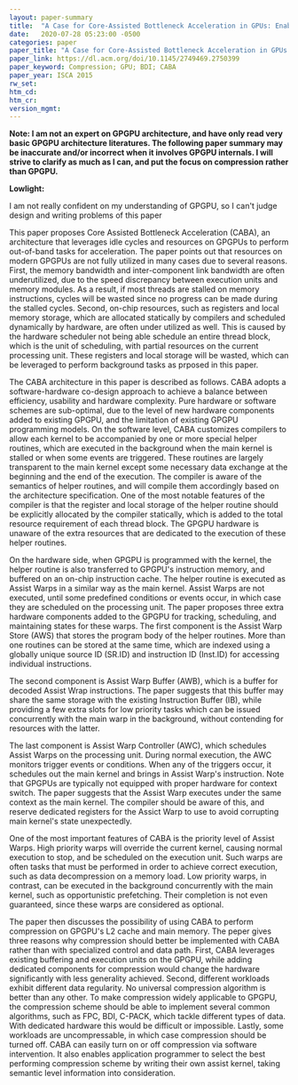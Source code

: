 ```yaml
---
layout: paper-summary
title:  "A Case for Core-Assisted Bottleneck Acceleration in GPUs: Enabling Flexible Data Compression with Assist Warps"
date:   2020-07-28 05:23:00 -0500
categories: paper
paper_title: "A Case for Core-Assisted Bottleneck Acceleration in GPUs: Enabling Flexible Data Compression with Assist Warps"
paper_link: https://dl.acm.org/doi/10.1145/2749469.2750399
paper_keyword: Compression; GPU; BDI; CABA
paper_year: ISCA 2015
rw_set:
htm_cd:
htm_cr:
version_mgmt:
---
```


**Note: I am not an expert on GPGPU architecture, and have only read very basic GPGPU architecture literatures. The following
paper summary may be inaccurate and/or incorrect when it involves GPGPU internals. I will strive to clarify as much as I can,
and put the focus on compression rather than GPGPU.**



**Lowlight:**

I am not really confident on my understanding of GPGPU, so I can't judge design and writing problems of this paper



This paper proposes Core Assisted Bottleneck Acceleration (CABA), an architecture that leverages idle cycles and resources 
on GPGPUs to perform out-of-band tasks for acceleration.
The paper points out that resources on modern GPGPUs are not fully utilized in many cases due to several reasons. 
First, the memory bandwidth and inter-component link bandwidth are often underutilized, due to the speed discrepancy between
execution units and memory modules. As a result, if most threads are stalled on memory instructions, cycles will be 
wasted since no progress can be made during the stalled cycles.
Second, on-chip resources, such as registers and local memory storage, which are allocated statically by compilers
and scheduled dynamically by hardware, are often under utilized as well. This is caused by the hardware scheduler not
being able schedule an entire thread block, which is the unit of scheduling, with partial resources on the current
processing unit. These registers and local storage will be wasted, which can be leveraged to perform background tasks
as prposed in this paper.

The CABA architecture in this paper is described as follows. CABA adopts a software-hardware co-design approach to achieve
a balance between efficiency, usability and hardware complexity. Pure hardware or software schemes are sub-optimal, due
to the level of new hardware components added to existing GPGPU, and the limitation of existing GPGPU programming models.
On the software level, CABA customizes compilers to allow each kernel to be accompanied by one or more special helper 
routines, which are executed in the background when the main kernel is stalled or when some events are triggered.
These routines are largely transparent to the main kernel except some necessary data exchange at the beginning and the 
end of the execution.
The compiler is aware of the semantics of helper routines, and will compile them accordingly based on the architecture
specification. One of the most notable features of the compiler is that the register and local storage of the helper 
routine should be explicitly allocated by the compiler statically, which is added to the total resource requirement
of each thread block. The GPGPU hardware is unaware of the extra resources that are dedicated to the execution of 
these helper routines.

On the hardware side, when GPGPU is programmed with the kernel, the helper routine is also transferred to GPGPU's instruction
memory, and buffered on an on-chip instruction cache. The helper routine is executed as Assist Warps in a similar way
as the main kernel. Assist Warps are not executed, until some predefined conditions or events occur, in which case they
are scheduled on the processing unit.
The paper proposes three extra hardware components added to the GPGPU for tracking, scheduling, and maintaining states
for these warps. The first component is the Assist Warp Store (AWS) that stores the program body of the helper routines.
More than one routines can be stored at the same time, which are indexed using a globally unique source ID (SR.ID) and 
instruction ID (Inst.ID) for accessing individual instructions. 

The second component is Assist Warp Buffer (AWB), which is a buffer for decoded Assist Wrap instructions. The paper suggests
that this buffer may share the same storage with the existing Instruction Buffer (IB), while providing a few extra slots
for low priority tasks which can be issued concurrently with the main warp in the background, without contending for
resources with the latter.

The last component is Assist Warp Controller (AWC), which schedules Assist Warps on the processing unit. During normal
execution, the AWC monitors trigger events or conditions. When any of the triggers occur, it schedules out the main kernel
and brings in Assist Warp's instruction. Note that GPGPUs are typically not equipped with proper hardware for context
switch. The paper suggests that the Assist Warp executes under the same context as the main kernel. The compiler should
be aware of this, and reserve dedicated registers for the Assict Warp to use to avoid corrupting main kernel's state
unexpectedly.

One of the most important features of CABA is the priority level of Assist Warps. High priority warps will override the
current kernel, causing normal execution to stop, and be scheduled on the execution unit. Such warps are often tasks
that must be performed in order to achieve correct execution, such as data decompression on a memory load.
Low priority warps, in contrast, can be executed in the background concurrently with the main kernel, such as 
opportunistic prefetching. Their completion is not even guaranteed, since these warps are considered as optional.

The paper then discusses the possibility of using CABA to perform compression on GPGPU's L2 cache and main memory.
The peper gives three reasons why compression should better be implemented with CABA rather than with specialized
control and data path. First, CABA leverages existing buffering and execution units on the GPGPU, while adding 
dedicated components for compression would change the hardware significantly with less generality achieved. Second, 
different workloads exhibit different data regularity. No universal compression algorithm is better than any other.
To make compression widely applicable to GPGPU, the compression scheme should be able to implement several common
algorithms, such as FPC, BDI, C-PACK, which tackle different types of data. With dedicated hardware this would be 
difficult or impossible. Lastly, some workloads are uncompressable, in which case compression should be turned off.
CABA can easily turn on or off compression via software intervention. It also enables application programmer to
select the best performing compression scheme by writing their own assist kernel, taking semantic level information
into consideration.



